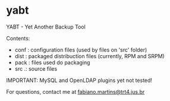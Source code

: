 yabt
====

YABT - Yet Another Backup Tool

Contents:
- conf : configuration files (used by files on 'src' folder) 
- dist : packaged distribuction files (currently, RPM and SRPM)
- pack : files used do packaging
- src .: source files

IMPORTANT: MySQL and OpenLDAP plugins yet not tested!

For questions, contact me at fabiano.martins@trt4.jus.br
